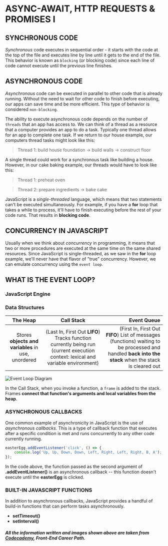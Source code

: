 # ASYNC-AWAIT, HTTP REQUESTS & PROMISES I

## SYNCHRONOUS CODE

_Synchronous_ code executes in sequential order - it starts with the code at the top of the file and executes line by line until it gets to the end of the file. This behavior is known as `blocking` (or blocking code) since each line of code cannot execute until the previous line finishes.

## ASYNCHRONOUS CODE

_Asynchronous_ code can be executed in parallel to other code that is already running. Without the need to wait for other code to finish before executing, our apps can save time and be more efficient. This type of behavior is considered `non-blocking`.

The ability to execute asynchronous code depends on the number of `threads` that an app has access to. We can think of a thread as a resource that a computer provides an app to do a task. Typically one thread allows for an app to complete one task. If we return to our house example, our computers thread tasks might look like this:

> Thread 1: build house foundation -> build walls -> construct floor

A single thread could work for a synchronous task like building a house. However, in our cake baking example, our threads would have to look like this:

> Thread 1: preheat oven

> Thread 2: prepare ingredients -> bake cake

JavaScript is a _single-threaded_ language, which means that two statements can't be executed simultaneously. For example, if you have a **for** loop that takes a while to process, it'll have to finish executing before the rest of your code runs. That results in **blocking code**.

## CONCURRENCY IN JAVASCRIPT

Usually when we think about _concurrency_ in programming, it means that two or more procedures are executed at the same time on the same shared resources.
Since JavaScript is single-threaded, as we saw in the **for** loop example, we'll never have that flavor of "true" concurrency. However, we can emulate concurrency using the `event loop`.

## WHAT IS THE EVENT LOOP?

### JavaScript Engine

### Data Structures

| The Heap                                           | Call Stack                                                                                                                      | Event Queue |
| :--------------------------------------------------: | :-----------------------------------------------------------------------------------------------------------------------------: | ----: |
| Stores **objects and variables** in use, unordered | (Last In, First Out **LIFO**) Tracks function currently being run (current execution context: lexical and variable environment) | (First In, First Out **FIFO**) List of messages (functions) waiting to be processed and handled **back into the stack** when the stack is cleared out |

![Event Loop Diagram](https://static-assets.codecademy.com/Courses/Learn-JavaScript/Event-Loop-and-Concurrency/JavaScript-Engine-Diagram.png?_gl=1*1yqf88z*_ga*MjIxNzY1NjQ5LjE2NDA4OTQ1MjA.*_ga_3LRZM6TM9L*MTY4NDM3NzcwOC41MTMuMS4xNjg0Mzc3NzIxLjQ3LjAuMA.. "Event Loop Diagram")

In the Call Stack, when you invoke a function, a `frame` is added to the stack. Frames **connect that function's arguments and local variables from the heap**. 

### ASYNCHRONOUS CALLBACKS

One common example of asynchronicity in JavaScript is the use of _asynchronous callbacks_. This is a type of callback function that executes after a specific condition is met and runs concurrently to any other code currently running. 

```javascript
easterEgg.addEventListener('click', () => {
    console.log('Up, Up, Down, Down, Left, Right, Left, Right, B, A');
});
```

In the code above, the function passed as the second argument of **.addEventListener()** is an asynchronous callback -- this function doesn't execute until the **easterEgg** is clicked.

### BUILT-IN JAVASCRIPT FUNCTIONS

In addition to asynchronous callbacks, JavaScript provides a handful of build-in functions that can perform tasks asynchronously.

+ **setTimeout()**
+ **setInterval()**


##### _All the information written and images shown above are taken from [Codecademy](https://www.codecademy.com), **Front-End Career Path**._